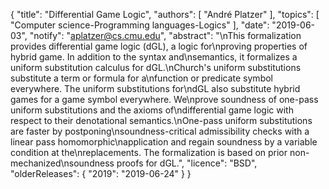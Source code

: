 {
    "title": "Differential Game Logic",
    "authors": [
        "André Platzer"
    ],
    "topics": [
        "Computer science-Programming languages-Logics"
    ],
    "date": "2019-06-03",
    "notify": "aplatzer@cs.cmu.edu",
    "abstract": "\nThis formalization provides differential game logic (dGL), a logic for\nproving properties of hybrid game. In addition to the syntax and\nsemantics, it formalizes a uniform substitution calculus for dGL.\nChurch's uniform substitutions substitute a term or formula for a\nfunction or predicate symbol everywhere. The uniform substitutions for\ndGL also substitute hybrid games for a game symbol everywhere. We\nprove soundness of one-pass uniform substitutions and the axioms of\ndifferential game logic with respect to their denotational semantics.\nOne-pass uniform substitutions are faster by postponing\nsoundness-critical admissibility checks with a linear pass homomorphic\napplication and regain soundness by a variable condition at the\nreplacements.  The formalization is based on prior non-mechanized\nsoundness proofs for dGL.",
    "licence": "BSD",
    "olderReleases": {
        "2019": "2019-06-24"
    }
}